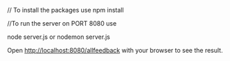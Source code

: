 // To install the packages use
npm install


//To run the server on PORT 8080 use

node server.js  or nodemon server.js

Open [http://localhost:8080/allfeedback](http://localhost:8080/allfeedback) with your browser to see the result.